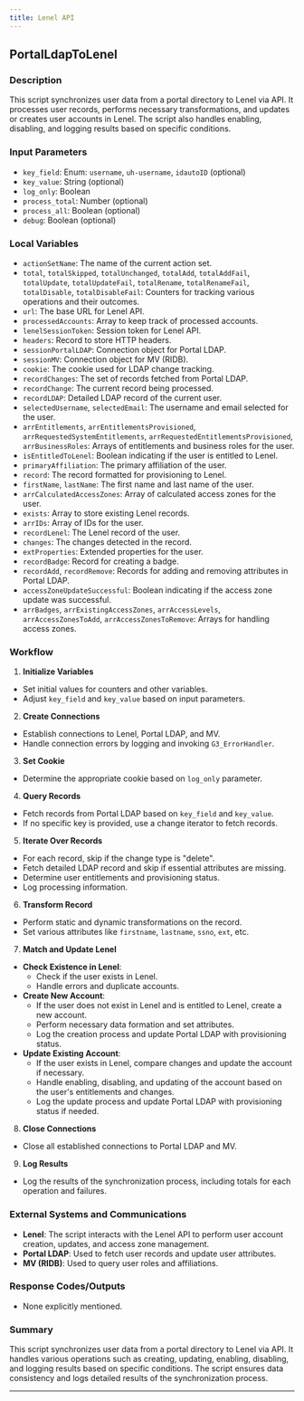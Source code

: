 ```yaml
---
title: Lenel API
---
```


## PortalLdapToLenel
 ### Description
This script synchronizes user data from a portal directory to Lenel via API. It processes user records, performs necessary transformations, and updates or creates user accounts in Lenel. The script also handles enabling, disabling, and logging results based on specific conditions.

### Input Parameters
- `key_field`: Enum: `username`, `uh-username`, `idautoID` (optional)
- `key_value`: String (optional)
- `log_only`: Boolean
- `process_total`: Number (optional)
- `process_all`: Boolean (optional)
- `debug`: Boolean (optional)

### Local Variables
- `actionSetName`: The name of the current action set.
- `total`, `totalSkipped`, `totalUnchanged`, `totalAdd`, `totalAddFail`, `totalUpdate`, `totalUpdateFail`, `totalRename`, `totalRenameFail`, `totalDisable`, `totalDisableFail`: Counters for tracking various operations and their outcomes.
- `url`: The base URL for Lenel API.
- `processedAccounts`: Array to keep track of processed accounts.
- `lenelSessionToken`: Session token for Lenel API.
- `headers`: Record to store HTTP headers.
- `sessionPortalLDAP`: Connection object for Portal LDAP.
- `sessionMV`: Connection object for MV (RIDB).
- `cookie`: The cookie used for LDAP change tracking.
- `recordChanges`: The set of records fetched from Portal LDAP.
- `recordChange`: The current record being processed.
- `recordLDAP`: Detailed LDAP record of the current user.
- `selectedUsername`, `selectedEmail`: The username and email selected for the user.
- `arrEntitlements`, `arrEntitlementsProvisioned`, `arrRequestedSystemEntitlements`, `arrRequestedEntitlementsProvisioned`, `arrBusinessRoles`: Arrays of entitlements and business roles for the user.
- `isEntitledToLenel`: Boolean indicating if the user is entitled to Lenel.
- `primaryAffiliation`: The primary affiliation of the user.
- `record`: The record formatted for provisioning to Lenel.
- `firstName`, `lastName`: The first name and last name of the user.
- `arrCalculatedAccessZones`: Array of calculated access zones for the user.
- `exists`: Array to store existing Lenel records.
- `arrIDs`: Array of IDs for the user.
- `recordLenel`: The Lenel record of the user.
- `changes`: The changes detected in the record.
- `extProperties`: Extended properties for the user.
- `recordBadge`: Record for creating a badge.
- `recordAdd`, `recordRemove`: Records for adding and removing attributes in Portal LDAP.
- `accessZoneUpdateSuccessful`: Boolean indicating if the access zone update was successful.
- `arrBadges`, `arrExistingAccessZones`, `arrAccessLevels`, `arrAccessZonesToAdd`, `arrAccessZonesToRemove`: Arrays for handling access zones.

### Workflow
1. **Initialize Variables**
- Set initial values for counters and other variables.
- Adjust `key_field` and `key_value` based on input parameters.

2. **Create Connections**
- Establish connections to Lenel, Portal LDAP, and MV.
- Handle connection errors by logging and invoking `G3_ErrorHandler`.

3. **Set Cookie**
- Determine the appropriate cookie based on `log_only` parameter.

4. **Query Records**
- Fetch records from Portal LDAP based on `key_field` and `key_value`.
- If no specific key is provided, use a change iterator to fetch records.

5. **Iterate Over Records**
- For each record, skip if the change type is "delete".
- Fetch detailed LDAP record and skip if essential attributes are missing.
- Determine user entitlements and provisioning status.
- Log processing information.

6. **Transform Record**
- Perform static and dynamic transformations on the record.
- Set various attributes like `firstname`, `lastname`, `ssno`, `ext`, etc.

7. **Match and Update Lenel**
- **Check Existence in Lenel**:
    - Check if the user exists in Lenel.
    - Handle errors and duplicate accounts.
- **Create New Account**:
    - If the user does not exist in Lenel and is entitled to Lenel, create a new account.
    - Perform necessary data formation and set attributes.
    - Log the creation process and update Portal LDAP with provisioning status.
- **Update Existing Account**:
    - If the user exists in Lenel, compare changes and update the account if necessary.
    - Handle enabling, disabling, and updating of the account based on the user's entitlements and changes.
    - Log the update process and update Portal LDAP with provisioning status if needed.

8. **Close Connections**
- Close all established connections to Portal LDAP and MV.

9. **Log Results**
- Log the results of the synchronization process, including totals for each operation and failures.

### External Systems and Communications
- **Lenel**: The script interacts with the Lenel API to perform user account creation, updates, and access zone management.
- **Portal LDAP**: Used to fetch user records and update user attributes.
- **MV (RIDB)**: Used to query user roles and affiliations.

### Response Codes/Outputs
- None explicitly mentioned.

### Summary
This script synchronizes user data from a portal directory to Lenel via API. It handles various operations such as creating, updating, enabling, disabling, and logging results based on specific conditions. The script ensures data consistency and logs detailed results of the synchronization process. 

 --- 

